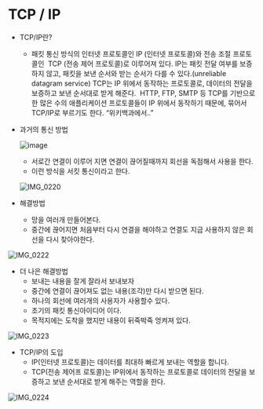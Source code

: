 # TCP / IP

- TCP/IP란?
    - 패킷 통신 방식의 인터넷 프로토콜인 IP (인터넷 프로토콜)와 전송 조절 프로토콜인      TCP (전송 제어 프로토콜)로 이루어져 있다. IP는 패킷 전달 여부를 보증하지 않고, 패킷을 보낸 순서와 받는 순서가 다를 수 있다.(unreliable datagram service) TCP는 IP 위에서 동작하는 프로토콜로, 데이터의 전달을 보증하고 보낸 순서대로 받게 해준다.  HTTP, FTP, SMTP 등 TCP를 기반으로 한 많은 수의 애플리케이션 프로토콜들이 IP 위에서 동작하기 때문에, 묶어서 TCP/IP로 부르기도 한다. “위키백과에서..”
    
- 과거의 통신 방법
    
  ![image](https://user-images.githubusercontent.com/72914519/158802593-e6355336-d56a-4a97-8df6-aefcf6e172ff.png)
    
    - 서로간 연결이 이루어 지면 연결이 끊어질때까지 회선을 독점해서 사용을 한다.
    - 이런 방식을 서킷 통신이라고 한다.
   
   
   ![IMG_0220](https://user-images.githubusercontent.com/72914519/158802721-82702951-efd1-4709-85f9-5b290716692a.gif)

   
    
- 해결방법
    - 망을 여러개 만들어본다.
    - 중간에 끊어지면 처음부터 다시 연결을 해야하고 연결도 지금 사용하지 않은 회선을 다시 찾아야한다.

![IMG_0222](https://user-images.githubusercontent.com/72914519/158802824-12cce070-86a7-43bf-bbac-949cca0537c3.gif)

- 더 나은 해결방법
    - 보내는 내용을 잘게 잘라서 보내보자
    - 중간에 연결이 끊어져도 없는 내용(조각)만 다시 받으면 된다.
    - 하나의 회선에 여러개의 사용자가 사용할수 있다.
    - 초기의 패킷 통신아이디어 이다.
    - 목적지에는 도착을 했지만 내용이 뒤죽박죽 엉켜져 있다.


![IMG_0223](https://user-images.githubusercontent.com/72914519/158802855-b4917186-e160-4b48-b942-c13d17a75e40.gif)

- TCP/IP의 도입
    - IP(인터넷 프로토콜)는 데이터를 최대하 빠르게 보내는 역할을 합니다.
    - TCP(전송 제어프 로토콜)는 IP위에서 동작하는 프로토콜로 데이터의 전달을 보증하고 보낸 순서대로 받게 해주는 역할을 한다.
    
![IMG_0224](https://user-images.githubusercontent.com/72914519/158802873-df09b83f-18ff-432b-8e9e-fa4b26239624.gif)

